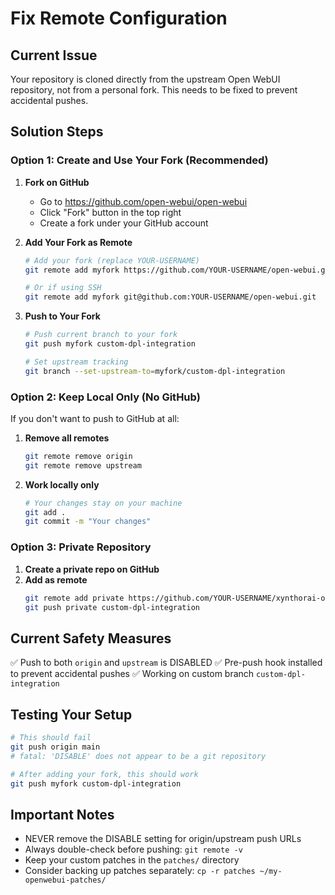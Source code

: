 # Fix Remote Configuration

## Current Issue
Your repository is cloned directly from the upstream Open WebUI repository, not from a personal fork. This needs to be fixed to prevent accidental pushes.

## Solution Steps

### Option 1: Create and Use Your Fork (Recommended)

1. **Fork on GitHub**
   - Go to https://github.com/open-webui/open-webui
   - Click "Fork" button in the top right
   - Create a fork under your GitHub account

2. **Add Your Fork as Remote**
   ```bash
   # Add your fork (replace YOUR-USERNAME)
   git remote add myfork https://github.com/YOUR-USERNAME/open-webui.git
   
   # Or if using SSH
   git remote add myfork git@github.com:YOUR-USERNAME/open-webui.git
   ```

3. **Push to Your Fork**
   ```bash
   # Push current branch to your fork
   git push myfork custom-dpl-integration
   
   # Set upstream tracking
   git branch --set-upstream-to=myfork/custom-dpl-integration
   ```

### Option 2: Keep Local Only (No GitHub)

If you don't want to push to GitHub at all:

1. **Remove all remotes**
   ```bash
   git remote remove origin
   git remote remove upstream
   ```

2. **Work locally only**
   ```bash
   # Your changes stay on your machine
   git add .
   git commit -m "Your changes"
   ```

### Option 3: Private Repository

1. **Create a private repo on GitHub**
2. **Add as remote**
   ```bash
   git remote add private https://github.com/YOUR-USERNAME/xynthorai-open-webui-private.git
   git push private custom-dpl-integration
   ```

## Current Safety Measures

✅ Push to both `origin` and `upstream` is DISABLED
✅ Pre-push hook installed to prevent accidental pushes
✅ Working on custom branch `custom-dpl-integration`

## Testing Your Setup

```bash
# This should fail
git push origin main
# fatal: 'DISABLE' does not appear to be a git repository

# After adding your fork, this should work
git push myfork custom-dpl-integration
```

## Important Notes

- NEVER remove the DISABLE setting for origin/upstream push URLs
- Always double-check before pushing: `git remote -v`
- Keep your custom patches in the `patches/` directory
- Consider backing up patches separately: `cp -r patches ~/my-openwebui-patches/`